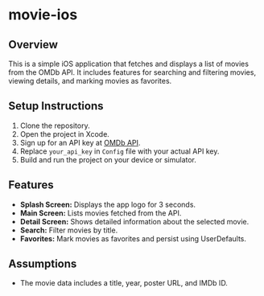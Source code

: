 # movie-ios

## Overview
This is a simple iOS application that fetches and displays a list of movies from the OMDb API. It includes features for searching and filtering movies, viewing details, and marking movies as favorites.

## Setup Instructions

1. Clone the repository.
2. Open the project in Xcode.
3. Sign up for an API key at [OMDb API](http://www.omdbapi.com/apikey.aspx).
4. Replace `your_api_key` in `Config` file with your actual API key.
5. Build and run the project on your device or simulator.

## Features

- **Splash Screen:** Displays the app logo for 3 seconds.
- **Main Screen:** Lists movies fetched from the API.
- **Detail Screen:** Shows detailed information about the selected movie.
- **Search:** Filter movies by title.
- **Favorites:** Mark movies as favorites and persist using UserDefaults.

## Assumptions
- The movie data includes a title, year, poster URL, and IMDb ID.

##

